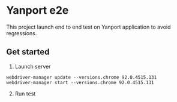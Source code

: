# Yanport e2e

This project launch end to end test on Yanport application to avoid regressions.

## Get started

1. Launch server
   
```shell
webdriver-manager update --versions.chrome 92.0.4515.131
webdriver-manager start --versions.chrome 92.0.4515.131
```

2. Run test
